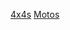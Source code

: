 <!-- TITLE: Auto -->
<!-- SUBTITLE: A quick summary of Auto -->

[4x4s](/home/auto/4-x-4)
[Motos](/home/auto/motos)